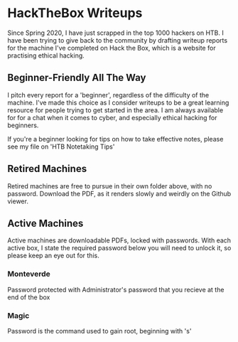 # HackTheBox Writeups

Since Spring 2020, I have just scrapped in the top 1000 hackers on HTB. I have been trying to give back to the community by drafting writeup reports for the machine I've completed on Hack the Box, which is a website for practising ethical hacking.

## Beginner-Friendly All The Way
I pitch every report for a 'beginner', regardless of the difficulty of the machine. I've made this choice as I consider writeups to be a great learning resource for people trying to get started in the area. I am always available for for a chat when it comes to cyber, and especially ethical hacking for beginners. 

If you're a beginner looking for tips on how to take effective notes, please see my file on 'HTB Notetaking Tips'

## Retired Machines
Retired machines are free to pursue in their own folder above, with no password. Download the PDF, as it renders slowly and weirdly on the Github viewer. 

## Active Machines
Active machines are downloadable PDFs, locked with passwords. 
With each active box, I state the required password below you will need to unlock it, so please keep an eye out for this. 

### Monteverde
Password protected with Administrator's password that you recieve at the end of the box

### Magic
Password is the command used to gain root, beginning with 's' 
